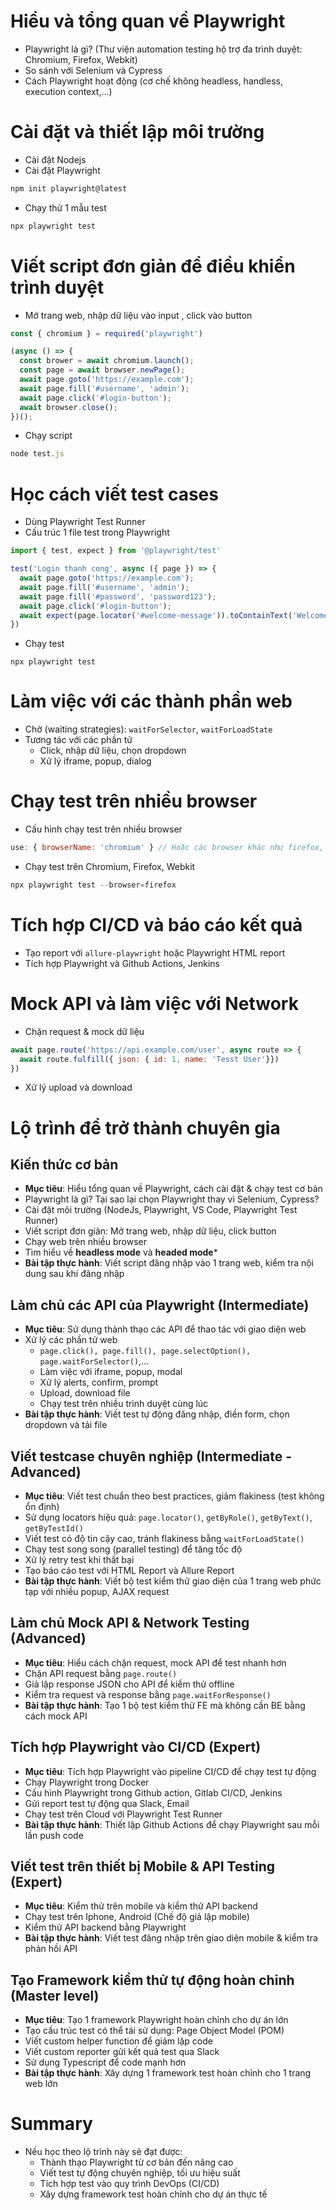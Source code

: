 # Hiểu và tổng quan về Playwright
- Playwright là gì? (Thư viện automation testing hộ trợ đa trình duyệt: Chromium, Firefox, Webkit)
- So sánh với Selenium và Cypress
- Cách Playwright hoạt động (cơ chế không headless, handless, execution context,...)

# Cài đặt và thiết lập môi trường
- Cài đặt Nodejs
- Cài đặt Playwright
```sh
npm init playwright@latest
```
- Chạy thử 1 mẫu test
```sh
npx playwright test
```

# Viết script đơn giản để điều khiển trình duyệt
- Mở trang web, nhập dữ liệu vào input , click vào button
```js
const { chromium } = required('playwright')

(async () => {
  const brower = await chromium.launch();
  const page = await browser.newPage();
  await page.goto('https://example.com');
  await page.fill('#username', 'admin');
  await page.click('#login-button');
  await browser.close();
})();
```
- Chạy script
```js
node test.js
```

# Học cách viết test cases
- Dùng Playwright Test Runner
- Cấu trúc 1 file test trong Playwright
```js
import { test, expect } from '@playwright/test'

test('Login thanh cong', async ({ page }) => {
  await page.goto('https://example.com');
  await page.fill('#username', 'admin');
  await page.fill('#password', 'password123');
  await page.click('#login-button');
  await expect(page.locator('#welcome-message')).toContainText('Welcome')
})
```
- Chạy test
```node
npx playwright test
```
# Làm việc với các thành phần web
- Chờ (waiting strategies): `waitForSelector`, `waitForLoadState`
- Tương tác với các phần tử
  - Click, nhập dữ liệu, chọn dropdown
  - Xử lý iframe, popup, dialog

# Chạy test trên nhiều browser
- Cấu hình chạy test trên nhiều browser
```js
use: { browserName: 'chromium' } // Hoặc các browser khác như firefox, webkit
```
- Chạy test trên Chromium, Firefox, Webkit
```js
npx playwright test --browser=firefox
```

# Tích hợp CI/CD và báo cáo kết quả
- Tạo report với `allure-playwright` hoặc Playwright HTML report
- Tích hợp Playwright và Github Actions, Jenkins

# Mock API và làm việc với Network
- Chặn request & mock dữ liệu
```js
await page.route('https://api.example.com/user', async route => {
  await route.fulfill({ json: { id: 1, name: 'Tesst User'}})
})
```
- Xử lý upload và download

# Lộ trình để trở thành chuyên gia
## Kiến thức cơ bản
- **Mục tiêu**: Hiểu tổng quan về Playwright, cách cài đặt & chạy test cơ bản
- Playwright là gì? Tại sao lại chọn Playwright thay vì Selenium, Cypress?
- Cài đặt môi trường (NodeJs, Playwright, VS Code, Playwright Test Runner)
- Viết script đơn giản: Mở trang web, nhập dữ liệu, click button
- Chạy web trên nhiều browser
- Tìm hiểu về **headless mode** và **headed mode***
- **Bài tập thực hành**: Viết script đăng nhập vào 1 trang web, kiểm tra nội dung sau khi đăng nhập

## Làm chủ các API của Playwright (Intermediate)
- **Mục tiêu**: Sử dụng thành thạo các API để thao tác với giao diện web
- Xử lý các phần tử web
  - `page.click(), page.fill(), page.selectOption(), page.waitForSelector()`,...
  - Làm việc với iframe, popup, modal
  - Xử lý alerts, confirm, prompt
  - Upload, download file
  - Chạy test trên nhiều trình duyệt cùng lúc
- **Bài tập thực hành**: Viết test tự động đăng nhập, điền form, chọn dropdown và tải file

## Viết testcase chuyên nghiệp (Intermediate - Advanced)
- **Mục tiêu**: Viết test chuẩn theo best practices, giảm flakiness (test không ổn định)
- Sử dụng locators hiệu quả: `page.locator()`, `getByRole()`, `getByText()`, `getByTestId()`
- Viết test có độ tin cậy cao, tránh flakiness bằng `waitForLoadState()`
- Chạy test song song (parallel testing) để tăng tốc độ
- Xử lý retry test khi thất bại
- Tạo báo cáo test với HTML Report và Allure Report
- **Bài tập thực hành**: Viết bộ test kiểm thử giao diện của 1 trang web phức tạp với nhiều popup, AJAX request

## Làm chủ Mock API & Network Testing (Advanced)
- **Mục tiêu**: Hiểu cách chặn request, mock API để test nhanh hơn
- Chặn API request bằng `page.route()`
- Giả lập response JSON cho API để kiểm thử offline
- Kiểm tra request và response bằng `page.waitForResponse()`
- **Bài tập thực hành**: Tạo 1 bộ test kiểm thử FE mà không cần BE bằng cách mock API

## Tích hợp Playwright vào CI/CD (Expert)
- **Mục tiêu**: Tích hợp Playwright vào pipeline CI/CD để chạy test tự động
- Chạy Playwright trong Docker
- Cấu hình Playwright trong Github action, Gitlab CI/CD, Jenkins
- Gửi report test tự động qua Slack, Email
- Chạy test trên Cloud với Playwright Test Runner
- **Bài tập thực hành**: Thiết lập Github Actions để chạy Playwright sau mỗi lần push code

## Viết test trên thiết bị Mobile & API Testing (Expert)
- **Mục tiêu**: Kiểm thử trên mobile và kiểm thử API backend
- Chạy test trên Iphone, Android (Chế độ giả lập mobile)
- Kiểm thử API backend bằng Playwright
- **Bài tập thực hành**: Viết test đăng nhập trên giao diện mobile & kiểm tra phản hồi API

## Tạo Framework kiểm thử tự động hoàn chỉnh (Master level)
- **Mục tiêu**: Tạo 1 framework Playwright hoàn chỉnh cho dự án lớn
- Tạo cấu trúc test có thể tái sử dụng: Page Object Model (POM)
- Viết custom helper function để giảm lặp code
- Viết custom reporter gửi kết quả test qua Slack
- Sử dụng Typescript để code mạnh hơn
- **Bài tập thực hành**: Xây dựng 1 framework test hoàn chỉnh cho 1 trang web lớn

# Summary
- Nếu học theo lộ trình này sẽ đạt được:
  - Thành thạo Playwright từ cơ bản đến nâng cao
  - Viết test tự động chuyên nghiệp, tối ưu hiệu suất
  - Tích hợp test vào quy trình DevOps (CI/CD)
  - Xây dựng framework test hoàn chỉnh cho dự án thực tế
